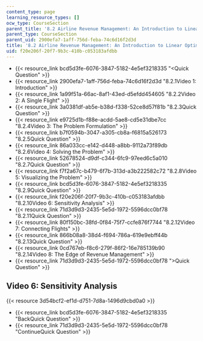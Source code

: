 ```yaml
---
content_type: page
learning_resource_types: []
ocw_type: CourseSection
parent_title: '8.2 Airline Revenue Management: An Introduction to Linear Optimization '
parent_type: CourseSection
parent_uid: 2900efa7-1aff-756d-feba-74c6d16f2d3d
title: '8.2 Airline Revenue Management: An Introduction to Linear Optimization '
uid: f20e206f-20f7-9b3c-410b-c053183afdbb
---
```


*   {{< resource_link bcd5d3fe-6076-3847-5182-4e5ef3218335 "\<Quick Question" >}}
*   {{< resource_link 2900efa7-1aff-756d-feba-74c6d16f2d3d "8.2.1Video 1: Introduction" >}}
*   {{< resource_link 1a99f51a-66ac-8af1-43ed-d5efdd454605 "8.2.2Video 2: A Single Flight" >}}
*   {{< resource_link 3a0381df-ab5e-b38d-f338-52ce8d57f81b "8.2.3Quick Question" >}}
*   {{< resource_link e9725d1b-f88e-acdd-5ae8-cd5e31dbe7cc "8.2.4Video 3: The Problem Formulation" >}}
*   {{< resource_link b7f0594b-3047-a305-cb8a-f6815a526173 "8.2.5Quick Question" >}}
*   {{< resource_link 86a033cc-e142-d448-a8bb-9112a73f89db "8.2.6Video 4: Solving the Problem" >}}
*   {{< resource_link 52678524-d9df-c344-6fc9-97eed6c5a010 "8.2.7Quick Question" >}}
*   {{< resource_link f7f2a67c-b479-6f7b-313d-a3b222582c72 "8.2.8Video 5: Visualizing the Problem" >}}
*   {{< resource_link bcd5d3fe-6076-3847-5182-4e5ef3218335 "8.2.9Quick Question" >}}
*   {{< resource_link f20e206f-20f7-9b3c-410b-c053183afdbb "8.2.10Video 6: Sensitivity Analysis" >}}
*   {{< resource_link 71d3d9d3-2435-5e5d-1972-5596dcc0bf78 "8.2.11Quick Question" >}}
*   {{< resource_link 80f150bc-38fd-0f84-75f7-ccfe876f7744 "8.2.12Video 7: Connecting Flights" >}}
*   {{< resource_link 866b08a8-38d4-f694-786a-619e9ebff44b "8.2.13Quick Question" >}}
*   {{< resource_link 0cd767eb-f8c6-279f-86f2-16e785139b90 "8.2.14Video 8: The Edge of Revenue Management" >}}
*   {{< resource_link 71d3d9d3-2435-5e5d-1972-5596dcc0bf78 "\>Quick Question" >}}

Video 6: Sensitivity Analysis
-----------------------------

{{< resource 3d54bcf2-ef1d-d751-7d8a-1496d9cbd0a0 >}}

*   {{< resource_link bcd5d3fe-6076-3847-5182-4e5ef3218335 "BackQuick Question" >}}
*   {{< resource_link 71d3d9d3-2435-5e5d-1972-5596dcc0bf78 "ContinueQuick Question" >}}